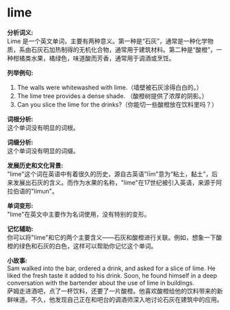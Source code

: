 # lime

**分析词义:**  
Lime 是一个英文单词，主要有两种意义。第一种是“石灰”，通常是一种化学物质，系由石灰石加热制得的无机化合物，通常用于建筑材料。第二种是“酸橙”，一种柑橘类水果，橘绿色，味道酸而芳香，通常用于调酒或烹饪。

  

**列举例句:**

  

1.  The walls were whitewashed with lime.（墙壁被石灰涂得白白的。）
2.  The lime tree provides a dense shade. （酸橙树提供了浓厚的阴影。）
3.  Can you slice the lime for the drinks?（你能切一些酸橙放在饮料里吗？）

  

**词根分析:**  
这个单词没有明显的词根。

  

**词缀分析:**  
这个单词没有明显的词缀。

  

**发展历史和文化背景:**  
"lime"这个词在英语中有着很久的历史，源自古英语"līm"意为“粘土，黏土”，后来发展出石灰的含义。而作为水果的名称，"lime"在17世纪被引入英语，来源于阿拉伯语的"limun"。

  

**单词变形:**  
"lime"在英文中主要作为名词使用，没有特别的变形。

  

**记忆辅助:**  
你可以将"lime"和它的两个主要含义——石灰和酸橙进行关联。例如，想象一下酸橙的绿色和石灰的白色，这样可以帮助你记忆这个单词。

  

**小故事:**  
Sam walked into the bar, ordered a drink, and asked for a slice of lime. He liked the fresh taste it added to his drink. Soon, he found himself in a deep conversation with the bartender about the use of lime in buildings.  
萨姆走进酒吧，点了一杯饮料，还要了一片酸橙。他喜欢酸橙给他的饮料带来的新鲜味道。不久，他发现自己正在和吧台的调酒师深入地讨论石灰在建筑中的应用。
